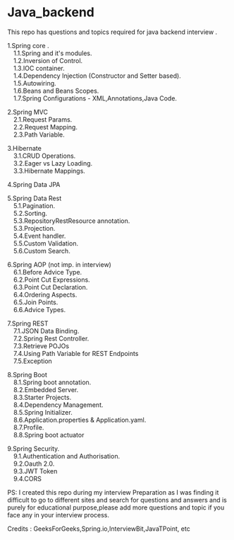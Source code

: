 # Java_backend

This repo has questions and topics required for java backend interview .

1.Spring core .\
&emsp;1.1.Spring and it's modules. \
&emsp;1.2.Inversion of Control. \
&emsp;1.3.IOC container. \
&emsp;1.4.Dependency Injection (Constructor and Setter based). \
&emsp;1.5.Autowiring. \
&emsp;1.6.Beans and Beans Scopes. \
&emsp;1.7.Spring Configurations - XML,Annotations,Java Code. 

2.Spring MVC \
&emsp;2.1.Request Params. \
&emsp;2.2.Request Mapping. \
&emsp;2.3.Path Variable. 

3.Hibernate \
&emsp;3.1.CRUD Operations. \
&emsp;3.2.Eager vs Lazy Loading. \
&emsp;3.3.Hibernate Mappings. 

4.Spring Data JPA

5.Spring Data Rest \
&emsp;5.1.Pagination. \
&emsp;5.2.Sorting. \
&emsp;5.3.RepositoryRestResource annotation. \
&emsp;5.3.Projection. \
&emsp;5.4.Event handler. \
&emsp;5.5.Custom Validation. \
&emsp;5.6.Custom Search. 

6.Spring AOP (not imp. in interview) \
&emsp;6.1.Before Advice Type. \
&emsp;6.2.Point Cut Expressions. \
&emsp;6.3.Point Cut Declaration. \
&emsp;6.4.Ordering Aspects. \
&emsp;6.5.Join Points. \
&emsp;6.6.Advice Types.

7.Spring REST \
&emsp;7.1.JSON Data Binding. \
&emsp;7.2.Spring Rest Controller. \
&emsp;7.3.Retrieve POJOs \
&emsp;7.4.Using Path Variable for REST Endpoints \
&emsp;7.5.Exception

8.Spring Boot \
&emsp;8.1.Spring boot annotation. \
&emsp;8.2.Embedded Server. \
&emsp;8.3.Starter Projects. \
&emsp;8.4.Dependency Management. \
&emsp;8.5.Spring Initializer. \
&emsp;8.6.Application.properties & Application.yaml. \
&emsp;8.7.Profile.\
&emsp;8.8.Spring boot actuator 

9.Spring Security. \
&emsp;9.1.Authentication and Authorisation. \
&emsp;9.2.Oauth 2.0. \
&emsp;9.3.JWT Token \
&emsp;9.4.CORS


PS: I created this repo during my interview Preparation as I was finding it difficult to go to different sites and search for questions and answers and is purely for educational purpose,please add more questions and topic if you face any in your interview process.

Credits : GeeksForGeeks,Spring.io,InterviewBit,JavaTPoint, etc
